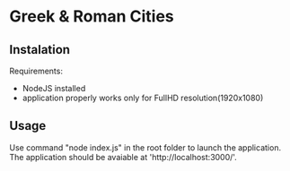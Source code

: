# Greek & Roman Cities
## Instalation
Requirements: 
 - NodeJS installed
 - application properly works only for FullHD resolution(1920x1080)
## Usage
Use command "node index.js" in the root folder to launch the application. 
The application should be avaiable at 'http://localhost:3000/'.
